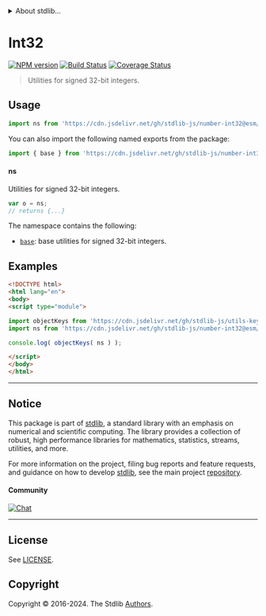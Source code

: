 <!--

@license Apache-2.0

Copyright (c) 2018 The Stdlib Authors.

Licensed under the Apache License, Version 2.0 (the "License");
you may not use this file except in compliance with the License.
You may obtain a copy of the License at

   http://www.apache.org/licenses/LICENSE-2.0

Unless required by applicable law or agreed to in writing, software
distributed under the License is distributed on an "AS IS" BASIS,
WITHOUT WARRANTIES OR CONDITIONS OF ANY KIND, either express or implied.
See the License for the specific language governing permissions and
limitations under the License.

-->


<details>
  <summary>
    About stdlib...
  </summary>
  <p>We believe in a future in which the web is a preferred environment for numerical computation. To help realize this future, we've built stdlib. stdlib is a standard library, with an emphasis on numerical and scientific computation, written in JavaScript (and C) for execution in browsers and in Node.js.</p>
  <p>The library is fully decomposable, being architected in such a way that you can swap out and mix and match APIs and functionality to cater to your exact preferences and use cases.</p>
  <p>When you use stdlib, you can be absolutely certain that you are using the most thorough, rigorous, well-written, studied, documented, tested, measured, and high-quality code out there.</p>
  <p>To join us in bringing numerical computing to the web, get started by checking us out on <a href="https://github.com/stdlib-js/stdlib">GitHub</a>, and please consider <a href="https://opencollective.com/stdlib">financially supporting stdlib</a>. We greatly appreciate your continued support!</p>
</details>

# Int32

[![NPM version][npm-image]][npm-url] [![Build Status][test-image]][test-url] [![Coverage Status][coverage-image]][coverage-url] <!-- [![dependencies][dependencies-image]][dependencies-url] -->

> Utilities for signed 32-bit integers.



<section class="usage">

## Usage

```javascript
import ns from 'https://cdn.jsdelivr.net/gh/stdlib-js/number-int32@esm/index.mjs';
```

You can also import the following named exports from the package:

```javascript
import { base } from 'https://cdn.jsdelivr.net/gh/stdlib-js/number-int32@esm/index.mjs';
```

#### ns

Utilities for signed 32-bit integers.

```javascript
var o = ns;
// returns {...}
```

The namespace contains the following:

<!-- <toc pattern="*"> -->

<div class="namespace-toc">

-   <span class="signature">[`base`][@stdlib/number/int32/base]</span><span class="delimiter">: </span><span class="description">base utilities for signed 32-bit integers.</span>

</div>

<!-- </toc> -->

</section>

<!-- /.usage -->

<section class="examples">

## Examples

<!-- TODO: better examples -->

<!-- eslint no-undef: "error" -->

```html
<!DOCTYPE html>
<html lang="en">
<body>
<script type="module">

import objectKeys from 'https://cdn.jsdelivr.net/gh/stdlib-js/utils-keys@esm/index.mjs';
import ns from 'https://cdn.jsdelivr.net/gh/stdlib-js/number-int32@esm/index.mjs';

console.log( objectKeys( ns ) );

</script>
</body>
</html>
```

</section>

<!-- /.examples -->

<!-- Section for related `stdlib` packages. Do not manually edit this section, as it is automatically populated. -->

<section class="related">

</section>

<!-- /.related -->

<!-- Section for all links. Make sure to keep an empty line after the `section` element and another before the `/section` close. -->


<section class="main-repo" >

* * *

## Notice

This package is part of [stdlib][stdlib], a standard library with an emphasis on numerical and scientific computing. The library provides a collection of robust, high performance libraries for mathematics, statistics, streams, utilities, and more.

For more information on the project, filing bug reports and feature requests, and guidance on how to develop [stdlib][stdlib], see the main project [repository][stdlib].

#### Community

[![Chat][chat-image]][chat-url]

---

## License

See [LICENSE][stdlib-license].


## Copyright

Copyright &copy; 2016-2024. The Stdlib [Authors][stdlib-authors].

</section>

<!-- /.stdlib -->

<!-- Section for all links. Make sure to keep an empty line after the `section` element and another before the `/section` close. -->

<section class="links">

[npm-image]: http://img.shields.io/npm/v/@stdlib/number-int32.svg
[npm-url]: https://npmjs.org/package/@stdlib/number-int32

[test-image]: https://github.com/stdlib-js/number-int32/actions/workflows/test.yml/badge.svg?branch=main
[test-url]: https://github.com/stdlib-js/number-int32/actions/workflows/test.yml?query=branch:main

[coverage-image]: https://img.shields.io/codecov/c/github/stdlib-js/number-int32/main.svg
[coverage-url]: https://codecov.io/github/stdlib-js/number-int32?branch=main

<!--

[dependencies-image]: https://img.shields.io/david/stdlib-js/number-int32.svg
[dependencies-url]: https://david-dm.org/stdlib-js/number-int32/main

-->

[chat-image]: https://img.shields.io/gitter/room/stdlib-js/stdlib.svg
[chat-url]: https://app.gitter.im/#/room/#stdlib-js_stdlib:gitter.im

[stdlib]: https://github.com/stdlib-js/stdlib

[stdlib-authors]: https://github.com/stdlib-js/stdlib/graphs/contributors

[umd]: https://github.com/umdjs/umd
[es-module]: https://developer.mozilla.org/en-US/docs/Web/JavaScript/Guide/Modules

[deno-url]: https://github.com/stdlib-js/number-int32/tree/deno
[umd-url]: https://github.com/stdlib-js/number-int32/tree/umd
[esm-url]: https://github.com/stdlib-js/number-int32/tree/esm
[branches-url]: https://github.com/stdlib-js/number-int32/blob/main/branches.md

[stdlib-license]: https://raw.githubusercontent.com/stdlib-js/number-int32/main/LICENSE

<!-- <toc-links> -->

[@stdlib/number/int32/base]: https://github.com/stdlib-js/number-int32-base/tree/esm

<!-- </toc-links> -->

</section>

<!-- /.links -->
